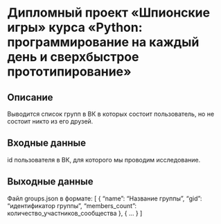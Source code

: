 # Дипломный проект «Шпионские игры» курса «Python: программирование на каждый день и сверхбыстрое прототипирование»

## Описание
Выводится список групп в ВК в которых состоит пользователь, но не состоит никто из его друзей.

## Входные данные
id пользователя в ВК, для которого мы проводим исследование.

## Выходные данные
Файл groups.json в формате:
[
    { 
    “name”: “Название группы”, 
    “gid”: “идентификатор группы”, 
    “members_count”: количество_участников_сообщества
    },
    {
    …
    }
]
